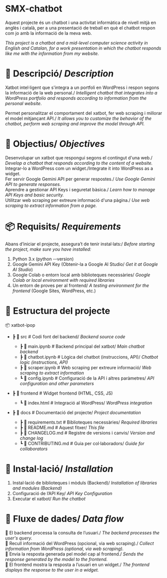 # SMX-chatbot
Aquest projecte és un chatbot i una activitat informàtica de nivell mitjà en anglès i català, per a una presentació de treball en què el chatbot respon com jo amb la informació de la meva web.

*This project is a chatbot and a mid-level computer science activity in English and Catalan, for a work presentation in which the chatbot responds like me with the information from my website.*


# 📖 Descripció/ *Description*
Xatbot intel·ligent que s'integra a un portfoli en WordPress i respon segons la informació de la web personal./ *Intelligent chatbot that integrates into a WordPress portfolio and responds according to information from the personal website*.

Permet personalitzar el comportament del xatbot, fer web scraping i millorar el model mitjançant API./ *It allows you to customize the behavior of the chatbot, perform web scraping and improve the model through API.*
# 🎯 Objectius/ *Objectives*
Desenvolupar un xatbot que respongui segons el contingut d'una web./ *Develop a chatbot that responds according to the content of a website.* \
Integrar-lo a WordPress com un widget./Integrate it into WordPress as a widget. \
Fer servir Google Gemini API per generar respostes./ *Use Google Gemini API to generate responses.* \
Aprendre a gestionar API Keys i seguretat bàsica./ *Learn how to manage API Keys and basic security.* \
Utilitzar web scraping per extreure informació d'una pàgina./ *Use web scraping to extract information from a page.*
# 📦 Requisits/ *Requirements*
Abans d’iniciar el projecte, assegura’t de tenir instal·lats:/ *Before starting the project, make sure you have installed:*

1. Python 3.x (python --version)
2. Google Gemini API Key (Obtenir-la a Google AI Studio/ *Get it at Google AI Studio*)
3. Google Colab o entorn local amb biblioteques necessàries/ *Google Colab or local environment with required libraries*
4. Un entorn de proves per al frontend/ *A testing environment for the frontend* (Google Sites, WordPress, etc.)
# 📂 Estructura del projecte
📦 xatbot-ipop 
- ┣ 📂 src # Codi font del backend/ *Backend source code*
  -  ┣ 📜 main.ipynb # Backend principal del xatbot/ *Main chatbot backend*
   - ┣ 📜 chatbot.ipynb # Lògica del chatbot (instruccions, API)/ *Chatbot logic (instructions, API)*
   - ┣ 📜 scraper.ipynb # Web scraping per extreure informació/ *Web scraping to extract information* 
   - ┗ 📜 config.ipynb # Configuració de la API i altres paràmetres/ *API configuration and other parameters*

- ┣ 📂 frontend # Widget frontend (HTML, CSS, JS) 
  -  ┗ 📜 index.html # Integració al WordPress/ *WordPress integration*

 - ┣ 📂 docs # Documentació del projecte/ *Project documentation*
   - ┣ 📜 requirements.txt # Biblioteques necessàries/ *Required libraries*
   - ┣ 📜 README.md # Aquest fitxer/ *This file*
   - ┣ 📜 CHANGELOG.md # Registre de versions i canvis/ *Version and change log*
   - ┗ 📜 CONTRIBUTING.md # Guia per col·laboradors/ *Guide for collaborators*

# 🔧 Instal·lació/ *Installation*

1. Instal·lació de biblioteques i mòduls (Backend)/ *Installation of libraries and modules (Backend)*
2. Configuració de l’API Key/ *API Key Configuration*
3. Executar el xatbot/ *Run the chatbot*


# 🔁 Fluxe de dades/ *Data flow*

🔽 El backend processa la consulta de l’usuari./ *The backend processes the user's query.* \
🔽 Recull informació del WordPress (opcional, via web scraping)./ *Collect information from WordPress (optional, via web scraping).* \
🔽 Envia la resposta generada pel model cap al frontend./ *Sends the response generated by the model to the frontend.* \
🔽 El frontend mostra la resposta a l’usuari en un widget./ *The frontend displays the response to the user in a widget.*
